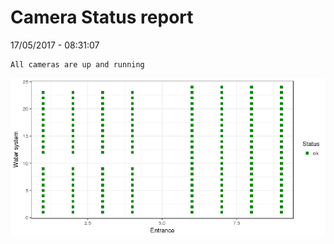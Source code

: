 Camera Status report
================
17/05/2017 - 08:31:07

    All cameras are up and running

![](camreport_files/figure-markdown_github/unnamed-chunk-2-1.png)
